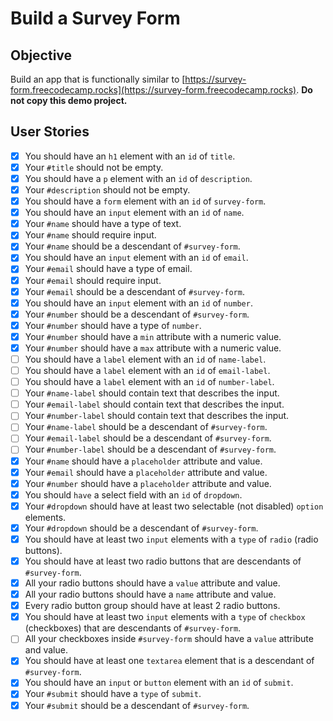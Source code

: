 # Build a Survey Form

## Objective
Build an app that is functionally similar to [https://survey-form.freecodecamp.rocks](https://survey-form.freecodecamp.rocks). **Do not copy this demo project.**


## User Stories

- [x] You should have an `h1` element with an `id` of `title`.
- [x] Your `#title` should not be empty.
- [x] You should have a `p` element with an `id` of `description`.
- [x] Your `#description` should not be empty.
- [x] You should have a `form` element with an `id` of `survey-form`.
- [x] You should have an `input` element with an `id` of `name`.
- [x] Your `#name` should have a type of text.
- [x] Your `#name` should require input.
- [x] Your `#name` should be a descendant of `#survey-form`.
- [x] You should have an `input` element with an `id` of `email`.
- [x] Your `#email` should have a type of email.
- [x] Your `#email` should require input.
- [x] Your `#email` should be a descendant of `#survey-form`.
- [x] You should have an `input` element with an `id` of `number`.
- [x] Your `#number` should be a descendant of `#survey-form`.
- [x] Your `#number` should have a type of `number`.
- [x] Your `#number` should have a `min` attribute with a numeric value.
- [x] Your `#number` should have a `max` attribute with a numeric value.
- [ ] You should have a `label` element with an `id` of `name-label`.
- [ ] You should have a `label` element with an `id` of `email-label`.
- [ ] You should have a `label` element with an `id` of `number-label`.
- [ ] Your `#name-label` should contain text that describes the input.
- [ ] Your `#email-label` should contain text that describes the input.
- [ ] Your `#number-label` should contain text that describes the input.
- [ ] Your `#name-label` should be a descendant of `#survey-form`.
- [ ] Your `#email-label` should be a descendant of `#survey-form`.
- [ ] Your `#number-label` should be a descendant of `#survey-form`.
- [x] Your `#name` should have a `placeholder` attribute and value.
- [x] Your `#email` should have a `placeholder` attribute and value.
- [x] Your `#number` should have a `placeholder` attribute and value.
- [x] You should `have` a select field with an `id` of `dropdown`.
- [x] Your `#dropdown` should have at least two selectable (not disabled) `option` elements.
- [x] Your `#dropdown` should be a descendant of `#survey-form`.
- [x] You should have at least two `input` elements with a `type` of `radio` (radio buttons).
- [x] You should have at least two radio buttons that are descendants of `#survey-form`.
- [x] All your radio buttons should have a `value` attribute and value.
- [x] All your radio buttons should have a `name` attribute and value.
- [x] Every radio button group should have at least 2 radio buttons.
- [x] You should have at least two `input` elements with a `type` of `checkbox` (checkboxes) that are descendants of `#survey-form`.
- [ ] All your checkboxes inside `#survey-form` should have a `value` attribute and value.
- [x] You should have at least one `textarea` element that is a descendant of `#survey-form`.
- [x] You should have an `input` or `button` element with an `id` of `submit`.
- [x] Your `#submit` should have a `type` of `submit`.
- [x] Your `#submit` should be a descendant of `#survey-form`.
